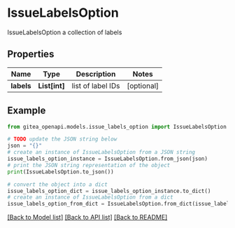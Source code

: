 # IssueLabelsOption

IssueLabelsOption a collection of labels

## Properties

Name | Type | Description | Notes
------------ | ------------- | ------------- | -------------
**labels** | **List[int]** | list of label IDs | [optional] 

## Example

```python
from gitea_openapi.models.issue_labels_option import IssueLabelsOption

# TODO update the JSON string below
json = "{}"
# create an instance of IssueLabelsOption from a JSON string
issue_labels_option_instance = IssueLabelsOption.from_json(json)
# print the JSON string representation of the object
print(IssueLabelsOption.to_json())

# convert the object into a dict
issue_labels_option_dict = issue_labels_option_instance.to_dict()
# create an instance of IssueLabelsOption from a dict
issue_labels_option_from_dict = IssueLabelsOption.from_dict(issue_labels_option_dict)
```
[[Back to Model list]](../README.md#documentation-for-models) [[Back to API list]](../README.md#documentation-for-api-endpoints) [[Back to README]](../README.md)


